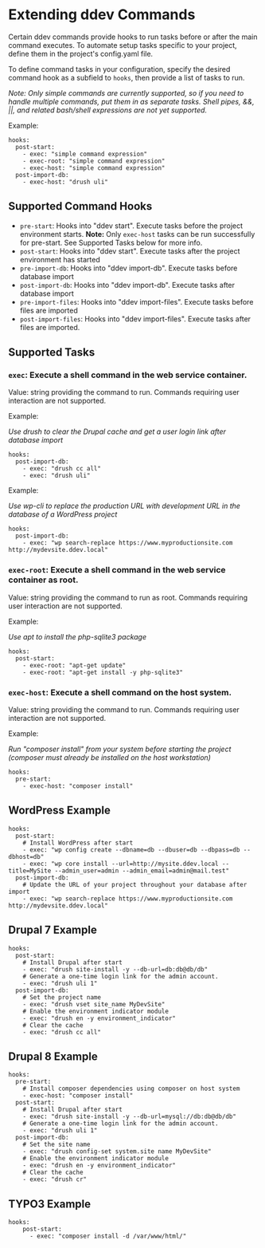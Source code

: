 <h1>Extending ddev Commands</h1>

Certain ddev commands provide hooks to run tasks before or after the main command executes. To automate setup tasks specific to your project, define them in the project's config.yaml file.

To define command tasks in your configuration, specify the desired command hook as a subfield to `hooks`, then provide a list of tasks to run.

_Note: Only simple commands are currently supported, so if you need to handle multiple commands, put them in as separate tasks. Shell pipes, &&, ||, and related bash/shell expressions are not yet supported._

Example:

```
hooks:
  post-start:
    - exec: "simple command expression"
    - exec-root: "simple command expression"
    - exec-host: "simple command expression"
  post-import-db:
    - exec-host: "drush uli"
```

## Supported Command Hooks

- `pre-start`: Hooks into "ddev start". Execute tasks before the project environment starts. **Note:** Only `exec-host` tasks can be run successfully for pre-start. See Supported Tasks below for more info.
- `post-start`: Hooks into "ddev start". Execute tasks after the project environment has started
- `pre-import-db`: Hooks into "ddev import-db". Execute tasks before database import
- `post-import-db`: Hooks into "ddev import-db". Execute tasks after database import
- `pre-import-files`: Hooks into "ddev import-files". Execute tasks before files are imported
- `post-import-files`: Hooks into "ddev import-files". Execute tasks after files are imported.

## Supported Tasks

### `exec`: Execute a shell command in the web service container.

Value: string providing the command to run. Commands requiring user interaction are not supported.

Example:

_Use drush to clear the Drupal cache and get a user login link after database import_

```
hooks:
  post-import-db:
    - exec: "drush cc all"
    - exec: "drush uli"
```

Example:

_Use wp-cli to replace the production URL with development URL in the database of a WordPress project_

```
hooks:
  post-import-db:
    - exec: "wp search-replace https://www.myproductionsite.com http://mydevsite.ddev.local"
```

### `exec-root`: Execute a shell command in the web service container as root.

Value: string providing the command to run as root. Commands requiring user interaction are not supported.

Example:

_Use apt to install the php-sqlite3 package_

```
hooks:
  post-start:
    - exec-root: "apt-get update"
    - exec-root: "apt-get install -y php-sqlite3"
```


### `exec-host`: Execute a shell command on the host system.

Value: string providing the command to run. Commands requiring user interaction are not supported.

Example:

_Run "composer install" from your system before starting the project (composer must already be installed on the host workstation)_

```
hooks:
  pre-start:
    - exec-host: "composer install"
```

## WordPress Example

```
hooks:
  post-start:
    # Install WordPress after start
    - exec: "wp config create --dbname=db --dbuser=db --dbpass=db --dbhost=db"
    - exec: "wp core install --url=http://mysite.ddev.local --title=MySite --admin_user=admin --admin_email=admin@mail.test"
  post-import-db:
    # Update the URL of your project throughout your database after import
    - exec: "wp search-replace https://www.myproductionsite.com http://mydevsite.ddev.local"
```

## Drupal 7 Example

```
hooks:
  post-start:
    # Install Drupal after start
    - exec: "drush site-install -y --db-url=db:db@db/db"
    # Generate a one-time login link for the admin account.
    - exec: "drush uli 1"
  post-import-db:
    # Set the project name
    - exec: "drush vset site_name MyDevSite"
    # Enable the environment indicator module
    - exec: "drush en -y environment_indicator"
    # Clear the cache
    - exec: "drush cc all"
```

## Drupal 8 Example

```
hooks:
  pre-start:
    # Install composer dependencies using composer on host system
    - exec-host: "composer install"
  post-start:
    # Install Drupal after start
    - exec: "drush site-install -y --db-url=mysql://db:db@db/db"
    # Generate a one-time login link for the admin account.
    - exec: "drush uli 1"
  post-import-db:
    # Set the site name
    - exec: "drush config-set system.site name MyDevSite"
    # Enable the environment indicator module
    - exec: "drush en -y environment_indicator"
    # Clear the cache
    - exec: "drush cr"
```

## TYPO3 Example

```
hooks:
    post-start:
      - exec: "composer install -d /var/www/html/"
```

